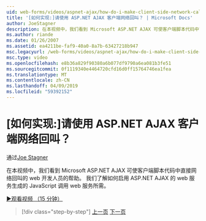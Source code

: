 ```yaml
---
uid: web-forms/videos/aspnet-ajax/how-do-i-make-client-side-network-callbacks-with-aspnet-ajax
title: '[如何实现:]请使用 ASP.NET AJAX 客户端网络回叫？ | Microsoft Docs'
author: JoeStagner
description: 在本视频中，我们看到 Microsoft ASP.NET AJAX 可使客户端脚本代码中直接网络回叫的 web 开发人员的帮助。 我们还看到如何 ASP.NET...
ms.author: riande
ms.date: 01/26/2007
ms.assetid: ea4211be-faf9-40a0-8a7b-63427218b947
msc.legacyurl: /web-forms/videos/aspnet-ajax/how-do-i-make-client-side-network-callbacks-with-aspnet-ajax
msc.type: video
ms.openlocfilehash: e8b36a829f90380a6b077df9790a6ea081b3fe51
ms.sourcegitcommit: 0f1119340e4464720cfd16d0ff15764746ea1fea
ms.translationtype: MT
ms.contentlocale: zh-CN
ms.lasthandoff: 04/09/2019
ms.locfileid: "59392152"
---
```

# <a name="how-do-i-make-client-side-network-callbacks-with-aspnet-ajax"></a>[如何实现:]请使用 ASP.NET AJAX 客户端网络回叫？

通过[Joe Stagner](https://github.com/JoeStagner)

在本视频中，我们看到 Microsoft ASP.NET AJAX 可使客户端脚本代码中直接网络回叫的 web 开发人员的帮助。 我们了解如何启用 ASP.NET AJAX 的 web 服务生成的 JavaScript 调用 web 服务所需。

[&#9654;观看视频 （15 分钟）](https://channel9.msdn.com/Blogs/ASP-NET-Site-Videos/how-do-i-make-client-side-network-callbacks-with-aspnet-ajax)

> [!div class="step-by-step"]
> [上一页](how-do-i-implement-dynamic-partial-page-updates-with-aspnet-ajax.md)
> [下一页](how-do-i-add-aspnet-ajax-features-to-an-existing-web-application.md)
